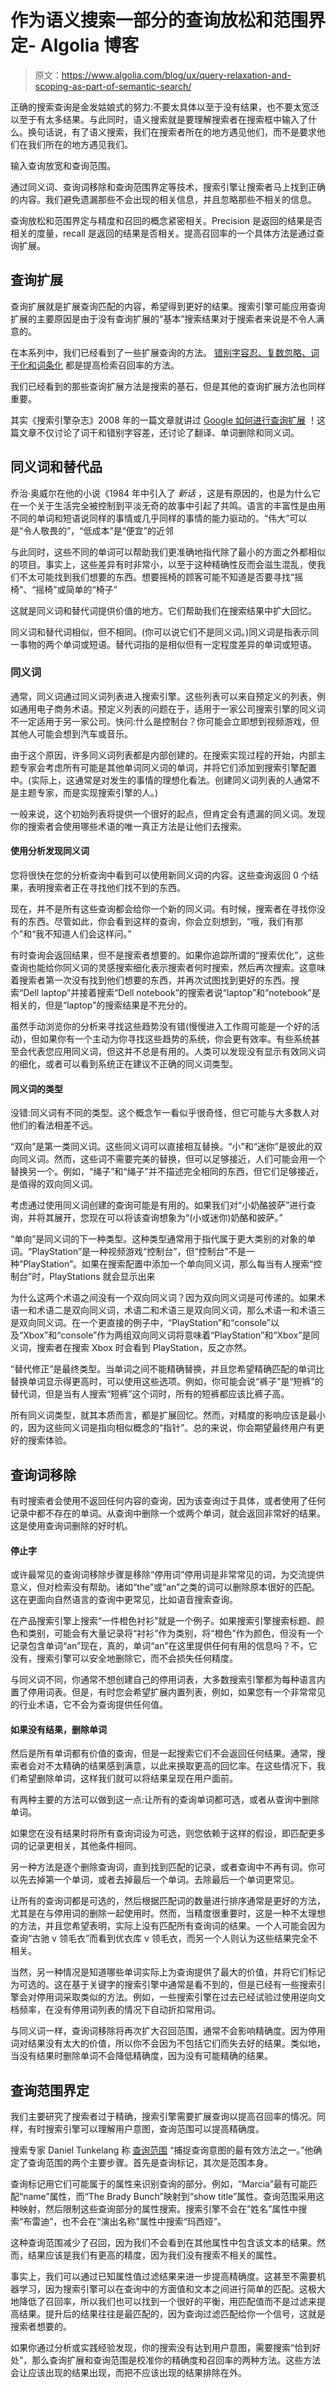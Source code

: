 # 作为语义搜索一部分的查询放松和范围界定- Algolia 博客

> 原文：<https://www.algolia.com/blog/ux/query-relaxation-and-scoping-as-part-of-semantic-search/>

正确的搜索查询是金发姑娘式的努力:不要太具体以至于没有结果，也不要太宽泛以至于有太多结果。与此同时，语义搜索就是要理解搜索者在搜索框中输入了什么。换句话说，有了语义搜索，我们在搜索者所在的地方遇见他们，而不是要求他们在我们所在的地方遇见我们。

输入查询放宽和查询范围。

通过同义词、查询词移除和查询范围界定等技术，搜索引擎让搜索者马上找到正确的内容。我们避免遗漏那些不会出现的相关信息，并且忽略那些不相关的信息。

查询放松和范围界定与精度和召回的概念紧密相关。Precision 是返回的结果是否相关的度量，recall 是返回的结果是否相关。提高召回率的一个具体方法是通过查询扩展。

## [](#query-expansion)查询扩展

查询扩展就是扩展查询匹配的内容，希望得到更好的结果。搜索引擎可能应用查询扩展的主要原因是由于没有查询扩展的“基本”搜索结果对于搜索者来说是不令人满意的。

在本系列中，我们已经看到了一些扩展查询的方法。 [错别字容忍、复数忽略、词干化和词条化](https://www.searchenginejournal.com/nlp-nlu-semantic-search/444694/?itm_source=site-search&itm_medium=site-search&itm_campaign=site-search) 都是提高检索召回率的方法。

我们已经看到的那些查询扩展方法是搜索的基石，但是其他的查询扩展方法也同样重要。

其实《搜索引擎杂志》2008 年的一篇文章就讲过 [Google 如何进行查询扩展](https://www.searchenginejournal.com/what-is-google-query-expansion-cases-and-examples/7924/) ！这篇文章不仅讨论了词干和错别字容差，还讨论了翻译、单词删除和同义词。

## [](#synonyms-and-alternatives)同义词和替代品

乔治·奥威尔在他的小说《1984 年中引入了 *新话* ，这是有原因的，也是为什么它在一个关于生活完全被控制到平淡无奇的故事中引起了共鸣。语言的丰富性是由用不同的单词和短语说同样的事情或几乎同样的事情的能力驱动的。“伟大”可以是“令人敬畏的”，“低成本”是“便宜”的近邻

与此同时，这些不同的单词可以帮助我们更准确地指代除了最小的方面之外都相似的项目。事实上，这些差异有时非常小，以至于这种精确性反而会滋生混乱，使我们不太可能找到我们想要的东西。想要摇椅的顾客可能不知道是否要寻找“摇椅”、“摇椅”或简单的“椅子”

这就是同义词和替代词提供价值的地方。它们帮助我们在搜索结果中扩大回忆。

同义词和替代词相似，但不相同。(你可以说它们不是同义词。)同义词是指表示同一事物的两个单词或短语。替代词指的是相似但有一定程度差异的单词或短语。

### [](#synonyms)同义词

通常，同义词通过同义词列表进入搜索引擎。这些列表可以来自预定义的列表，例如通用电子商务术语。预定义列表的问题在于，适用于一家公司搜索引擎的同义词不一定适用于另一家公司。快问:什么是控制台？你可能会立即想到视频游戏，但其他人可能会想到汽车或音乐。

由于这个原因，许多同义词列表都是内部创建的。在搜索实现过程的开始，内部主题专家会考虑所有可能是其他单词同义词的单词，并将它们添加到搜索引擎配置中。(实际上，这通常是对发生的事情的理想化看法。创建同义词列表的人通常不是主题专家，而是实现搜索引擎的人。)

一般来说，这个初始列表将提供一个很好的起点，但肯定会有遗漏的同义词。发现你的搜索者会使用哪些术语的唯一真正方法是让他们去搜索。

#### 使用分析发现同义词

您将很快在您的分析查询中看到可以使用新同义词的内容。这些查询返回 0 个结果，表明搜索者正在寻找他们找不到的东西。

现在，并不是所有这些查询都会给你一个新的同义词。有时候，搜索者在寻找你没有的东西。尽管如此，你会看到这样的查询，你会立刻想到，“哦，我们有那个”和“我不知道人们会这样问。”

有时查询会返回结果，但不是搜索者想要的。如果你追踪所谓的“搜索优化”，这些查询也能给你同义词的灵感搜索细化表示搜索者何时搜索，然后再次搜索。这意味着搜索者第一次没有找到他们想要的东西，并再次试图找到更好的东西。搜索“Dell laptop”并接着搜索“Dell notebook”的搜索者说“laptop”和“notebook”是相关的，但是“laptop”的搜索结果是不充分的。

虽然手动浏览你的分析来寻找这些趋势没有错(慢慢进入工作周可能是一个好的活动)，但如果你有一个主动为你寻找这些趋势的系统，你会更有效率。有些系统甚至会代表您应用同义词，但这并不总是有用的。人类可以发现没有显示有效同义词的细化，或者可以看到系统正在建议不正确的同义词类型。

#### 同义词的类型

没错:同义词有不同的类型。这个概念乍一看似乎很奇怪，但它可能与大多数人对他们的看法相差不远。

“双向”是第一类同义词。这些同义词可以直接相互替换。“小”和“迷你”是彼此的双向同义词。然而，这些词不需要完美的替换，但可以足够接近，人们可能会用一个替换另一个。例如，“绳子”和“绳子”并不描述完全相同的东西，但它们足够接近，是值得的双向同义词。

考虑通过使用同义词创建的查询可能是有用的。如果我们对“小奶酪披萨”进行查询，并将其展开，您现在可以将该查询想象为“(小或迷你)奶酪和披萨。”

“单向”是同义词的下一种类型。这种类型通常用于指代属于更大类别的对象的单词。“PlayStation”是一种视频游戏“控制台”，但“控制台”不是一种“PlayStation”。如果在搜索配置中添加一个单向同义词，那么每当有人搜索“控制台”时，PlayStations 就会显示出来

为什么这两个术语之间没有一个双向同义词？因为双向同义词是可传递的。如果术语一和术语二是双向同义词，术语二和术语三是双向同义词，那么术语一和术语三是双向同义词。在一个更直接的例子中，“PlayStation”和“console”以及“Xbox”和“console”作为两组双向同义词将意味着“PlayStation”和“Xbox”是同义词，搜索者在搜索 Xbox 时会看到 PlayStation，反之亦然。

“替代修正”是最终类型。当单词之间不能精确替换，并且您希望精确匹配的单词比替换单词显示得更高时，可以使用这些选项。例如，你可能会说“裤子”是“短裤”的替代词，但是当有人搜索“短裤”这个词时，所有的短裤都应该比裤子高。

所有同义词类型，就其本质而言，都是扩展回忆。然而，对精度的影响应该是最小的，因为这些同义词是指向相似概念的“指针”。总的来说，你会期望最终用户有更好的搜索体验。

## [](#query-word-removal)查询词移除

有时搜索者会使用不返回任何内容的查询，因为该查询过于具体，或者使用了任何记录中都不存在的单词。从查询中删除一个或两个单词，就会返回非常好的结果。这是使用查询词删除的好时机。

#### 停止字

或许最常见的查询词移除步骤是移除“停用词”停用词是非常常见的词，为交流提供意义，但对检索没有帮助。诸如“the”或“an”之类的词可以删除原本很好的匹配。这在更面向自然语言的查询中更常见，比如语音搜索查询。

在产品搜索引擎上搜索“一件橙色衬衫”就是一个例子。如果搜索引擎搜索标题、颜色和类别，可能会有大量记录将“衬衫”作为类别，将“橙色”作为颜色，但没有一个记录包含单词“an”现在，真的，单词“an”在这里提供任何有用的信息吗？不，它没有，搜索引擎可以安全地删除它，而不会损失任何精度。

与同义词不同，你通常不想创建自己的停用词表，大多数搜索引擎都为每种语言内置了停用词表。但是，有时您会希望扩展内置列表，例如，如果您有一个非常常见的行业术语，它不会为查询提供任何值。

#### 如果没有结果，删除单词

然后是所有单词都有价值的查询，但是一起搜索它们不会返回任何结果。通常，搜索者会对不太精确的结果感到满意，以此来换取更高的回忆率。在这些情况下，我们希望删除单词，这样我们就可以将结果呈现在用户面前。

有两种主要的方法可以做到这一点:让所有的查询单词都可选，或者从查询中删除单词。

如果您在没有结果时将所有查询词设为可选，则您依赖于这样的假设，即匹配更多词的记录更相关，其他条件相同。

另一种方法是逐个删除查询词，直到找到匹配的记录，或者查询中不再有词。你可以先去掉第一个单词，或者去掉最后一个单词。去除最后一个单词更常见。

让所有的查询词都是可选的，然后根据匹配词的数量进行排序通常是更好的方法，尤其是在与停用词的删除一起使用时。然而，当精度很重要时，这是一种不太理想的方法，并且您希望表明，实际上没有匹配所有查询词的结果。一个人可能会因为查询“古驰 v 领毛衣”而看到优衣库 v 领毛衣，而另一个人则认为这些结果完全不相关。

当然，另一种情况是知道哪些单词实际上为查询提供了最大的价值，并将它们标记为可选的。这在基于关键字的搜索引擎中通常是看不到的，但是已经有一些搜索引擎会对停用词采取类似的方法。例如，一些搜索引擎在过去已经试验过使用逆向文档频率，在没有停用词列表的情况下自动折扣常用词。

与同义词一样，查询词移除将再次扩大召回范围，通常不会影响精确度。因为停用词对结果没有太大的价值，所以你不会因为不包括它们而失去好的结果。类似地，当没有结果时删除单词不会降低精确度，因为没有可能精确的结果。

## [](#query-scoping)查询范围界定

我们主要研究了搜索者过于精确，搜索引擎需要扩展查询以提高召回率的情况。同样，有时搜索引擎可以理解用户意图，查询范围可以提高精确度。

搜索专家 Daniel Tunkelang 称 [查询范围](https://queryunderstanding.com/query-scoping-ed61b5ec8753) “捕捉查询意图的最有效方法之一。”他确定了查询范围的两个主要步骤。首先是查询标记，其次是范围本身。

查询标记用它们可能属于的属性来识别查询的部分。例如，“Marcia”最有可能匹配“name”属性，而“The Brady Bunch”映射到“show title”属性。查询范围采用这种映射，然后限制这些查询部分的属性搜索。搜索引擎不会在“姓名”属性中搜索“布雷迪”，也不会在“演出名称”属性中搜索“玛西娅”。

这种查询范围减少了召回，因为我们不会看到在其他属性中包含该文本的结果。然而，结果应该是我们有更高的精度，因为我们没有搜索不相关的属性。

事实上，我们可以通过已知属性值过滤结果来进一步提高精确度。这甚至不需要机器学习，因为搜索引擎可以在查询中的方面值和文本之间进行简单的匹配。这极大地降低了召回率，所以我们也可以找到一个很好的平衡，用匹配值而不是过滤来提高结果。提升后的结果往往是最匹配的，因为查询过滤匹配给你一个信号，这就是搜索者想要的。

如果你通过分析或实践经验发现，你的搜索没有达到用户意图，需要搜索“恰到好处”，那么查询扩展和查询范围是校准你的精确度和召回率的两种方法。这些方法会让应该出现的结果出现，而把不应该出现的结果排除在外。